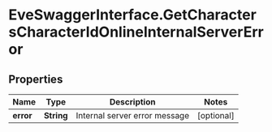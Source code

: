 # EveSwaggerInterface.GetCharactersCharacterIdOnlineInternalServerError

## Properties
Name | Type | Description | Notes
------------ | ------------- | ------------- | -------------
**error** | **String** | Internal server error message | [optional] 


